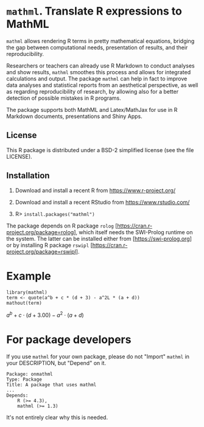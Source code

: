 # `mathml`. Translate R expressions to MathML

`mathml` allows rendering R terms in pretty mathematical equations, bridging the
gap between computational needs, presentation of results, and their
reproducibility. 

Researchers or teachers can already use R Markdown to conduct analyses and show
results, `mathml` smoothes this process and allows for integrated calculations
and output. The package `mathml` can help in fact to improve data analyses and
statistical reports from an aesthetical perspective, as well as regarding 
reproducibility of research, by allowing also for a better detection of possible
mistakes in R programs. 

The package supports both MathML and Latex/MathJax for use in R Markdown
documents, presentations and Shiny Apps.

## License

This R package is distributed under a BSD-2 simplified
license (see the file LICENSE).

## Installation

1. Download and install a recent R from https://www.r-project.org/

2. Download and install a recent RStudio from https://www.rstudio.com/

3. R> `install.packages("mathml")`

The package depends on 
R package `rolog` [https://cran.r-project.org/package=rolog], which
itself needs the SWI-Prolog runtime on the system. The latter can be installed
either from [https://swi-prolog.org] or by installing 
R package `rswipl` [https://cran.r-project.org/package=rswipl].

# Example

````
library(mathml)
term <- quote(a^b + c * (d + 3) - a^2L * (a + d))
mathout(term)
````

$a^b + c \cdot (d+3.00) - a^2 \cdot (a+d)$

# For package developers

If you use `mathml` for your own package, please do not "Import" `mathml` in
your DESCRIPTION, but "Depend" on it.

```
Package: onmathml
Type: Package
Title: A package that uses mathml
...
Depends: 
    R (>= 4.3),
    mathml (>= 1.3)
```

It's not entirely clear why this is needed.
